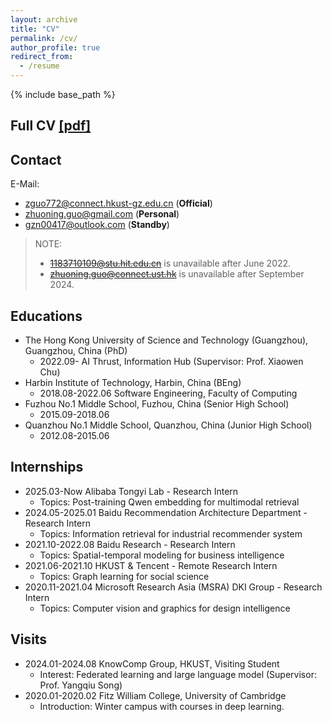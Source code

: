 ```yaml
---
layout: archive
title: "CV"
permalink: /cv/
author_profile: true
redirect_from:
  - /resume
---
```


{% include base_path %}

## Full CV [[pdf]](https://gzn00417.github.io/files/CV-GuoZhuoning-20250509.pdf)

## Contact

E-Mail:
- [zguo772@connect.hkust-gz.edu.cn](zguo772@connect.hkust-gz.edu.cn) (**Official**)
- [zhuoning.guo@gmail.com](zhuoning.guo@gmail.com) (**Personal**)
- [gzn00417@outlook.com](gzn00417@outlook.com) (**Standby**)

> NOTE:
> - ~~[1183710109@stu.hit.edu.cn](1183710109@stu.hit.edu.cn)~~ is unavailable after June 2022.
> - ~~[zhuoning.guo@connect.ust.hk](zhuoning.guo@connect.ust.hk)~~ is unavailable after September 2024.

## Educations

- The Hong Kong University of Science and Technology (Guangzhou), Guangzhou, China (PhD)
  - 2022.09- AI Thrust, Information Hub (Supervisor: Prof. Xiaowen Chu)
- Harbin Institute of Technology, Harbin, China (BEng)
  - 2018.08-2022.06 Software Engineering, Faculty of Computing
- Fuzhou No.1 Middle School, Fuzhou, China (Senior High School)
  - 2015.09-2018.06
- Quanzhou No.1 Middle School, Quanzhou, China (Junior High School)
  - 2012.08-2015.06

## Internships

- 2025.03-Now Alibaba Tongyi Lab - Research Intern
  - Topics: Post-training Qwen embedding for multimodal retrieval
- 2024.05-2025.01 Baidu Recommendation Architecture Department - Research Intern
  - Topics: Information retrieval for industrial recommender system
- 2021.10-2022.08 Baidu Research - Research Intern
  - Topics: Spatial-temporal modeling for business intelligence
- 2021.06-2021.10 HKUST & Tencent - Remote Research Intern
  - Topics: Graph learning for social science
- 2020.11-2021.04 Microsoft Research Asia (MSRA) DKI Group - Research Intern
  - Topics: Computer vision and graphics for design intelligence

## Visits

- 2024.01-2024.08 KnowComp Group, HKUST, Visiting Student
  - Interest: Federated learning and large language model (Supervisor: Prof. Yangqiu Song)
- 2020.01-2020.02 Fitz William College, University of Cambridge
  - Introduction: Winter campus with courses in deep learning.
